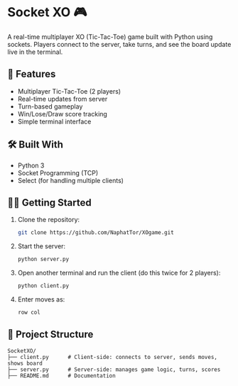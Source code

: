 # Socket XO 🎮

A real-time multiplayer XO (Tic-Tac-Toe) game built with Python using sockets.
Players connect to the server, take turns, and see the board update live in the terminal.

## 🚀 Features

- Multiplayer Tic-Tac-Toe (2 players)
- Real-time updates from server
- Turn-based gameplay
- Win/Lose/Draw score tracking
- Simple terminal interface

## 🛠️ Built With

- Python 3
- Socket Programming (TCP)
- Select (for handling multiple clients)

## 🏃‍♂️ Getting Started

1. Clone the repository:
   ```bash
   git clone https://github.com/NaphatTor/XOgame.git
   ```

2. Start the server:
   ```bash
   python server.py
   ```

3. Open another terminal and run the client (do this twice for 2 players):
   ```bash
   python client.py
   ```

4. Enter moves as:
   ```bash
   row col
   ```

## 📁 Project Structure

```
SocketXO/
├── client.py      # Client-side: connects to server, sends moves, shows board
├── server.py      # Server-side: manages game logic, turns, scores
├── README.md      # Documentation
```
